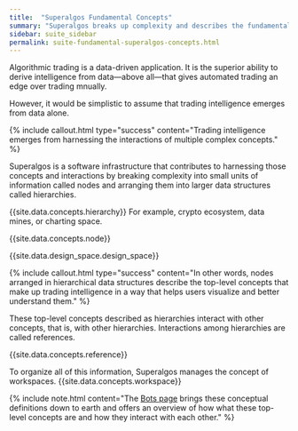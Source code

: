 ```yaml
---
title:  "Superalgos Fundamental Concepts"
summary: "Superalgos breaks up complexity and describes the fundamental concepts that make up trading intelligence in hierarchies of nodes. Nodes may reference other nodes to access information in other hierarchies."
sidebar: suite_sidebar
permalink: suite-fundamental-superalgos-concepts.html
---
```


Algorithmic trading is a data-driven application. It is the superior ability to derive intelligence from data&mdash;above all&mdash;that gives automated trading an edge over trading mnually.

However, it would be simplistic to assume that trading intelligence emerges from data alone.

{% include callout.html type="success" content="Trading intelligence emerges from harnessing the interactions of multiple complex concepts." %}

Superalgos is a software infrastructure that contributes to harnessing those concepts and interactions by breaking complexity into small units of information called nodes and arranging them into larger data structures called hierarchies.

{{site.data.concepts.hierarchy}} For example, <a data-toggle='tooltip' data-original-title='{{site.data.crypto_ecosystem.crypto_ecosystem}}'>crypto ecosystem</a>, <a data-toggle='tooltip' data-original-title='{{site.data.data_mine.data_mine}}'>data mines</a>, or <a data-toggle='tooltip' data-original-title='{{site.data.charting_space.charting_space}}'>charting space</a>.

{{site.data.concepts.node}}

{{site.data.design_space.design_space}}

{% include callout.html type="success" content="In other words, nodes arranged in hierarchical data structures describe the top-level concepts that make up trading intelligence in a way that helps users visualize and better understand them." %}

These top-level concepts described as hierarchies interact with other concepts, that is, with other hierarchies. Interactions among hierarchies are called references.

{{site.data.concepts.reference}}

To organize all of this information, Superalgos manages the concept of workspaces. {{site.data.concepts.workspace}}

{% include note.html content="The [Bots page](suite-bots.html) brings these conceptual definitions down to earth and offers an overview of how what these top-level concepts are and how they interact with each other." %}
